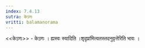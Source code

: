 ```yaml
---
index: 7.4.13
sutra: केऽणः
vritti: balamanorama
---
```


<<केऽणः>> - केऽणः । ह्यस्वः स्यादिति ।शृदृप्रा॑मित्यतस्तदनुवृत्तेरिति भावः ।